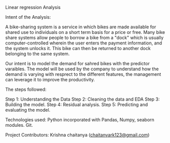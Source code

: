 Linear regression Analysis

Intent of the Analysis:

A bike-sharing system is a service in which bikes are made available for shared use to individuals on a short term basis for a price or free. Many bike share systems allow people to borrow a bike from a "dock" which is usually computer-controlled wherein the user enters the payment information, and the system unlocks it. This bike can then be returned to another dock belonging to the same system.

Our intent is to model the demand for sahred bikes with the predictor varaibles. The model will be used by the company to understand how the demand is varying with resprect to the different features, the management can leverage it to improve the productivity.


The steps followed:

Step 1: Understanding the Data
Step 2: Cleaning the data and EDA
Step 3: Building the model.
Step 4: Residual analysis.
Step 5: Predicting and evaluating the model.

Technologies used: Python incorporated with Pandas, Numpy, seaborn modules. Git.

Project Contributors: Krishna chaitanya (chaitanyark123@gmail.com)
